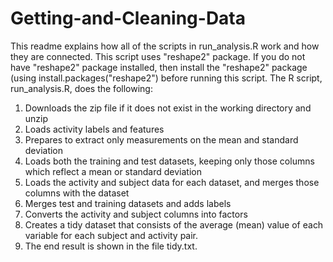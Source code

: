 # Getting-and-Cleaning-Data
This readme explains how all of the scripts in run_analysis.R work and how they are connected. This script uses "reshape2" package. If you do not have "reshape2" package installed, then install the "reshape2" package (using install.packages("reshape2") before running this script. The R script, run_analysis.R, does the following:

1. Downloads the zip file if it does not exist in the working directory and unzip
2. Loads activity labels and features
3. Prepares to extract only measurements on the mean and standard deviation
4. Loads both the training and test datasets, keeping only those columns which reflect a mean or standard deviation
5. Loads the activity and subject data for each dataset, and merges those columns with the dataset
6. Merges test and training datasets and adds labels
7. Converts the activity and subject columns into factors
8. Creates a tidy dataset that consists of the average (mean) value of each variable for each subject and activity pair.
9. The end result is shown in the file tidy.txt.
